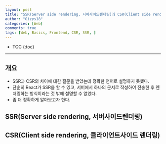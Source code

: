 ```yaml
---
layout: post
title: "SSR(Server side rendering, 서버사이드렌더링)과 CSR(Client side rendering, 클라이언트사이드 렌더링)"
author: "Oizys18"
categories: [Web]
comments: true
tags: [Web, Basics, Frontend, CSR, SSR, ]
---
```

* TOC
{:toc}
* * *
## 개요
- SSR과 CSR의 차이에 대한 질문을 받았는데 정확한 언어로 설명하지 못했다. 
- 단순히 React가 SSR을 할 수 있고, 서버에서 하나의 문서로 작성하여 전송한 후 렌더링하는 방식이라는 것 밖에 설명할 수 없었다. 
- 좀 더 정확하게 알아보고자 한다. 

## SSR(Server side rendering, 서버사이드렌더링)

## CSR(Client side rendering, 클라이언트사이드 렌더링)